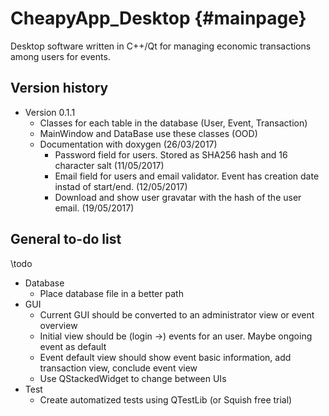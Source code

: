 # CheapyApp_Desktop {#mainpage}
Desktop software written in C++/Qt for managing economic transactions among users for events.

## Version history
* Version 0.1.1
    * Classes for each table in the database (User, Event, Transaction)
	* MainWindow and DataBase use these classes (OOD)
	* Documentation with doxygen (26/03/2017)
        * Password field for users. Stored as SHA256 hash and 16 character salt (11/05/2017)
        * Email field for users and email validator. Event has creation date instad of start/end. (12/05/2017)
        * Download and show user gravatar with the hash of the user email. (19/05/2017)

## General to-do list
\todo
*  Database
    *  Place database file in a better path
*  GUI
    *  Current GUI should be converted to an administrator view or event overview
    *  Initial view should be (login ->) events for an user. Maybe ongoing event as default
    *  Event default view should show event basic information, add transaction view, conclude event view
    *  Use QStackedWidget to change between UIs
*  Test
    *  Create automatized tests using QTestLib (or Squish free trial)
